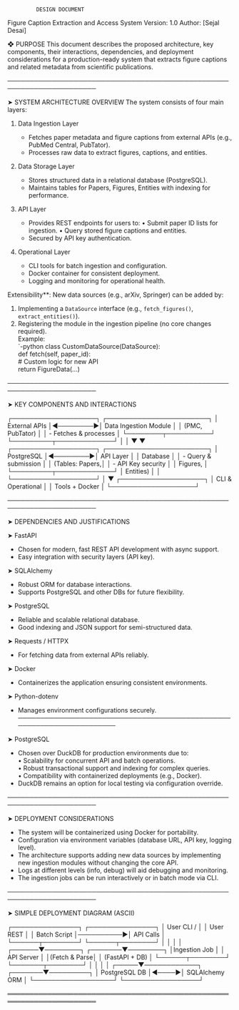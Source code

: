 
             DESIGN DOCUMENT
Figure Caption Extraction and Access System
Version: 1.0
Author: [Sejal Desai]



❖ PURPOSE
This document describes the proposed architecture, key components,
their interactions, dependencies, and deployment considerations
for a production-ready system that extracts figure captions and
related metadata from scientific publications.

──────────────────────────────────────────────────────────────────────

➤ SYSTEM ARCHITECTURE OVERVIEW
The system consists of four main layers:

  1. Data Ingestion Layer
     - Fetches paper metadata and figure captions from external APIs
       (e.g., PubMed Central, PubTator).
     - Processes raw data to extract figures, captions, and entities.
  
  2. Data Storage Layer
     - Stores structured data in a relational database (PostgreSQL).
     - Maintains tables for Papers, Figures, Entities with indexing for performance.

  3. API Layer
     - Provides REST endpoints for users to:
       • Submit paper ID lists for ingestion.
       • Query stored figure captions and entities.
     - Secured by API key authentication.

  4. Operational Layer
     - CLI tools for batch ingestion and configuration.
     - Docker container for consistent deployment.
     - Logging and monitoring for operational health.
  
  Extensibility**: New data sources (e.g., arXiv, Springer) can be added by:  
  1. Implementing a `DataSource` interface (e.g., `fetch_figures()`, `extract_entities()`).  
  2. Registering the module in the ingestion pipeline (no core changes required).  
  Example:  
  `-python
  class CustomDataSource(DataSource):  
      def fetch(self, paper_id):  
          # Custom logic for new API  
          return FigureData(...)  

──────────────────────────────────────────────────────────────────────

➤ KEY COMPONENTS AND INTERACTIONS

┌───────────────────┐          ┌───────────────────────┐
│ External APIs     │◀────────▶│ Data Ingestion Module  │
│ (PMC, PubTator)   │          │  - Fetches & processes │
└────────┬──────────┘          └─────────┬─────────────┘
         │                             │
         ▼                             ▼
┌───────────────────┐          ┌───────────────────────┐
│   PostgreSQL      │◀────────▶│    API Layer          │
│   Database        │          │  - Query & submission  │
│   (Tables: Papers,│          │  - API Key security    │
│    Figures,       │          └─────────┬─────────────┘
│    Entities)      │                    │
└───────────────────┘                    │
                                         ▼
                                ┌───────────────────┐
                                │ CLI & Operational │
                                │ Tools + Docker    │
                                └───────────────────┘

──────────────────────────────────────────────────────────────────────

➤ DEPENDENCIES AND JUSTIFICATIONS

➤ FastAPI
   - Chosen for modern, fast REST API development with async support.
   - Easy integration with security layers (API key).

➤ SQLAlchemy
   - Robust ORM for database interactions.
   - Supports PostgreSQL and other DBs for future flexibility.

➤ PostgreSQL
   - Reliable and scalable relational database.
   - Good indexing and JSON support for semi-structured data.

➤ Requests / HTTPX
   - For fetching data from external APIs reliably.

➤ Docker
   - Containerizes the application ensuring consistent environments.

➤ Python-dotenv
   - Manages environment configurations securely.
──────────────────────────────────────────────────────────────────────

➤ PostgreSQL
   - Chosen over DuckDB for production environments due to:  
     • Scalability for concurrent API and batch operations.  
     • Robust transactional support and indexing for complex queries.  
     • Compatibility with containerized deployments (e.g., Docker).  
   - DuckDB remains an option for local testing via configuration override.  

──────────────────────────────────────────────────────────────────────

➤ DEPLOYMENT CONSIDERATIONS

- The system will be containerized using Docker for portability.
- Configuration via environment variables (database URL, API key, logging level).
- The architecture supports adding new data sources by implementing
  new ingestion modules without changing the core API.
- Logs at different levels (info, debug) will aid debugging and monitoring.
- The ingestion jobs can be run interactively or in batch mode via CLI.

──────────────────────────────────────────────────────────────────────

➤ SIMPLE DEPLOYMENT DIAGRAM (ASCII)

  ┌───────────────┐           ┌───────────────┐
  │   User CLI /  │           │   User REST   │
  │  Batch Script │──────────▶│    API Calls  │
  └──────┬────────┘           └──────┬────────┘
         │                           │
         │                           │
  ┌──────▼────────┐          ┌───────▼────────┐
  │Ingestion Job  │          │    API Server   │
  │(Fetch & Parse│          │ (FastAPI + DB)  │
  └──────┬────────┘          └───────┬────────┘
         │                           │
         │                           │
   ┌─────▼────────────┐      ┌───────▼─────────┐
   │ PostgreSQL DB    │◀────▶│ SQLAlchemy ORM  │
   └──────────────────┘      └─────────────────┘

══════════════════════════════════════════════════════════════════════
